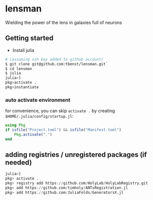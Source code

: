 # lensman
Wielding the power of the lens in galaxies full of neurons

## Getting started
- Install julia
```bash
# (assuming ssh key added to github account)
$ git clone git@github.com:tbenst/lensman.git`
$ cd lensman
$ julia
julia>]
pkg>activate .
pkg>instantiate
```

### auto activate environment
for convenience, you can skip `activate .` by creating `$HOME/.julia/config/startup.jl`:
```julia
using Pkg
if isfile("Project.toml") && isfile("Manifest.toml")
    Pkg.activate(".")
end
```

## adding registries / unregistered packages (if needed)
```julia
julia>]
pkg> activate .
pkg> registry add https://github.com/HolyLab/HolyLabRegistry.git
pkg> add https://github.com/timholy/ANTsRegistration.jl
pkg> add https://github.com/JuliaFolds/GeneratorsX.jl
```